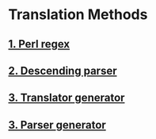 # Translation Methods

## <a href="https://github.com/ShuffleZZZ/ITMO/tree/master/TranslationMethods/1stLab">1. Perl regex</a>
## <a href="https://github.com/ShuffleZZZ/ITMO/tree/master/TranslationMethods/2ndLab">2. Descending parser</a>
## <a href="https://github.com/ShuffleZZZ/ITMO/tree/master/TranslationMethods/3rdLab">3. Translator generator</a>
## <a href="https://github.com/ShuffleZZZ/ITMO/tree/master/TranslationMethods/4thLab">3. Parser generator</a>
